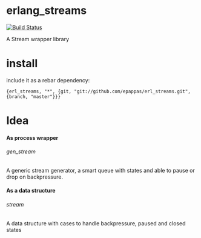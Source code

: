 # erlang_streams

[![Build Status](https://travis-ci.org/epappas/erl_streams.svg)](https://travis-ci.org/epappas/erl_streams)

A Stream wrapper library

# install

include it as a rebar dependency:

    {erl_streams, "*", {git, "git://github.com/epappas/erl_streams.git", {branch, "master"}}}

# Idea

#### As process wrapper

###### gen_stream

A generic stream generator, a smart queue with states and able to pause or drop on backpressure.

#### As a data structure

###### stream

A data structure with cases to handle backpressure, paused and closed states
